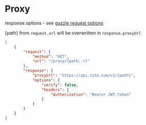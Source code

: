 # Proxy

response.options - see [guzzle request options](https://docs.guzzlephp.org/en/stable/request-options.html)

{path} from `request.url` will be overwritten in `response.proxyUrl`

```json
[
    {
        "request": {
            "method": "GET",
            "url": "/proxy/{path:.+}"
        },
        "response": {
            "proxyUrl": "https://api.site.com/v1/{path}",
            "options": {
                "verify": false,
                "headers": {
                    "Authorization": "Bearer JWT.token"
                }
            }
        }
    }
]
```
